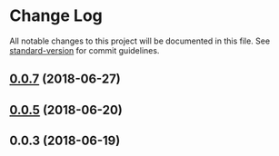 # Change Log

All notable changes to this project will be documented in this file. See [standard-version](https://github.com/conventional-changelog/standard-version) for commit guidelines.

<a name="0.0.7"></a>
## [0.0.7](https://github.com/locational/geodata-support/compare/v0.0.4...v0.0.7) (2018-06-27)



<a name="0.0.5"></a>
## [0.0.5](https://github.com/locational/geodata-support/compare/v0.0.3...v0.0.5) (2018-06-20)



<a name="0.0.3"></a>
## 0.0.3 (2018-06-19)

